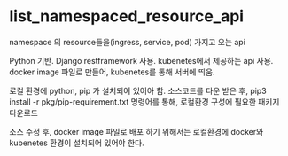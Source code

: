 # list_namespaced_resource_api

namespace 의 resource들을(ingress, service, pod) 가지고 오는 api

Python 기반. 
Django restframework 사용. 
kubenetes에서 제공하는 api 사용. 
docker image 파일로 만들어, kubenetes를 통해 서버에 띄움.

로컬 환경에 python, pip 가 설치되어 있어아 함.
소스코드를 다운 받은 후, 
pip3 install -r pkg/pip-requirement.txt
명령어를 통해, 로컬환경 구성에 필요한 패키지 다운로드

소스 수정 후, docker image 파일로 배포 하기 위해서는 로컬환경에 docker와 kubenetes 환경이 설치되어 있어야 한다.
